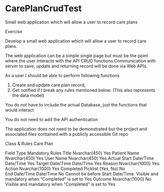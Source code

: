 # CarePlanCrudTest
Small web application which will allow a user to record care plans

Exercise

Develop a small web application which will allow a user to record care plans. 

The web application can be a simple single page but must be the point where the user interacts with the API CRUD functions
Communication with server to save, update and returning record will be done via Web APIs. 

As a user I should be able to perform following functions
1.	Create and update care plan record,
2.	Get notified if I break any rules mentioned below. (This also represents the data model)

You do not have to include the actual Database, just the functions that would interact

You do not need to add the API authentication  

The application does not need to be demonstrated but the project and associated files contained with a publicly accessible Git repo

Class & Rules
Care Plan

Field	Type	Mandatory	Rules
Title	Nvarchar(450)	Yes	
Patient Name	Nvarchar(450)	Yes	
User Name	Nvarchar(450)	Yes	
Actual Start Date/Time	Date/Time	Yes	
Target Date/Time	Date/Time	Yes	
Reason	Nvarchar(1000)	Yes	
Action	Nvarchar(1000)	Yes	
Completed	Picklist (Yes, No)	No	
End Date/Time	Date/Time	No	Cannot be before Start Date/Time. Visible and mandatory when “Completed” is set to Yes
Outcome	Nvarchar(1000)	No	Visible and mandatory when “Completed” is set to Yes


